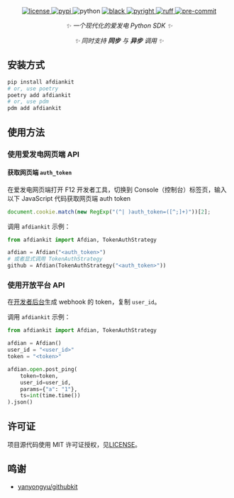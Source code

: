 <!-- markdownlint-disable MD033 MD041 -->
<p align="center">
  <a href="https://raw.githubusercontent.com/StarHeartHunt/afdiankit/master/LICENSE">
    <img src="https://img.shields.io/github/license/StarHeartHunt/afdiankit" alt="license">
  </a>
  <a href="https://pypi.python.org/pypi/afdiankit">
    <img src="https://img.shields.io/pypi/v/afdiankit?logo=python&logoColor=edb641" alt="pypi">
  </a>
  <img src="https://img.shields.io/badge/python-3.8+-blue?logo=python&logoColor=edb641" alt="python">
  <a href="https://github.com/psf/black">
    <img src="https://img.shields.io/badge/code%20style-black-000000.svg?logo=python&logoColor=edb641" alt="black">
  </a>
  <a href="https://github.com/Microsoft/pyright">
    <img src="https://img.shields.io/badge/types-pyright-797952.svg?logo=python&logoColor=edb641" alt="pyright">
  </a>
  <a href="https://github.com/astral-sh/ruff">
    <img src="https://img.shields.io/endpoint?url=https://raw.githubusercontent.com/charliermarsh/ruff/main/assets/badge/v2.json" alt="ruff">
  </a>
  <a href="https://results.pre-commit.ci/latest/github/StarHeartHunt/afdiankit/master">
    <img src="https://results.pre-commit.ci/badge/github/StarHeartHunt/afdiankit/master.svg" alt="pre-commit" />
  </a>
</p>

<div align="center">

<!-- markdownlint-capture -->
<!-- markdownlint-disable MD036 -->

_✨ 一个现代化的爱发电 Python SDK ✨_

_✨ 同时支持 **同步** 与 **异步** 调用 ✨_

</div>

## 安装方式

```bash
pip install afdiankit
# or, use poetry
poetry add afdiankit
# or, use pdm
pdm add afdiankit
```

## 使用方法

### 使用爱发电网页端 API

#### 获取网页端 `auth_token`

在爱发电网页端打开 F12 开发者工具，切换到 Console（控制台）标签页，输入以下 JavaScript 代码获取网页端 auth token

```javascript
document.cookie.match(new RegExp("(^| )auth_token=([^;]+)"))[2];
```

调用 `afdiankit` 示例：

```python
from afdiankit import Afdian, TokenAuthStrategy

afdian = Afdian("<auth_token>")
# 或者显式调用 TokenAuthStrategy
github = Afdian(TokenAuthStrategy("<auth_token>"))
```

### 使用开放平台 API

在[开发者后台](https://afdian.net/dashboard/dev)生成 webhook 的 token，复制 `user_id`。

调用 `afdiankit` 示例：

```python
from afdiankit import Afdian, TokenAuthStrategy

afdian = Afdian()
user_id = "<user_id>"
token = "<token>"

afdian.open.post_ping(
    token=token,
    user_id=user_id,
    params={"a": "1"},
    ts=int(time.time())
).json()
```

## 许可证

项目源代码使用 MIT 许可证授权，见[LICENSE](https://github.com/StarHeartHunt/afdiankit/blob/main/LICENSE)。

## 鸣谢

- [yanyongyu/githubkit](https://github.com/yanyongyu/githubkit)
